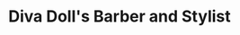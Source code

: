 ---
title: "Diva Doll's Barber and Stylist"
url: /corpus-christi/diva-dolls-barber-and-stylist/
shop: hairdresser
---